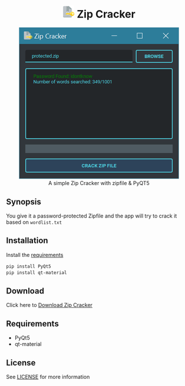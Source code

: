 
<h1 align='center'> <img width=32 src='icon.png'> Zip Cracker</h1>
<p align='center'>
    <img src='../../_img/zip_cracker.PNG'><br>
    A simple Zip Cracker with zipfile & PyQT5
</p>

## Synopsis

You give it a password-protected Zipfile and the app will try to crack it based on `wordlist.txt`

## Installation

Install the [requirements](#requirements)
```bash
pip install PyQt5
pip install qt-material
```

## Download

Click here to [Download Zip Cracker](https://downgit.github.io/#/home?url=https://github.com/besnoi/pyapps/tree/main/src/Zip%20Cracker)

## Requirements
- PyQt5
- qt-material

## License

See [LICENSE](https://github.com/besnoi/pyApps/blob/main/LICENSE) for more information
